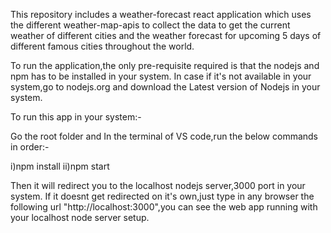 This repository includes a weather-forecast react application which uses the different weather-map-apis to collect the data to get the current weather of different cities and the weather forecast for upcoming 5 days of different famous cities throughout the world.

To run the application,the only pre-requisite required is that the nodejs and npm has to be installed in your system.
In case if it's not available in your system,go to nodejs.org and download the Latest version of Nodejs in your system.

To run this app in your system:-

Go the root folder and In the terminal of VS code,run the below commands in order:-

  i)npm install
  ii)npm start
  
  Then it will redirect you to the localhost nodejs server,3000 port in your system.
  If it doesnt get redirected on it's own,just type in any browser the following url "http://localhost:3000",you can see the web app running with your localhost node server setup.
